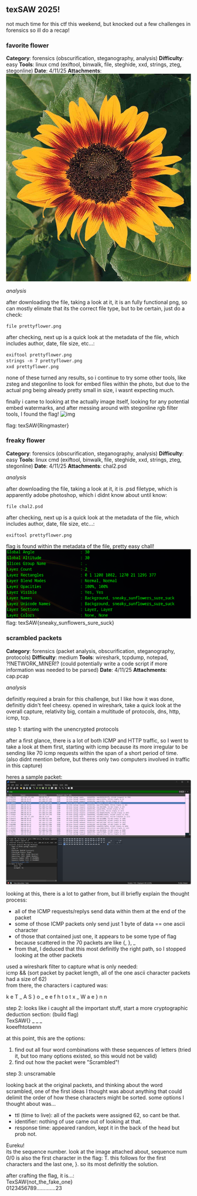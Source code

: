 ## texSAW 2025! ##
not much time for this ctf this weekend, but knocked out a few challenges in forensics so ill do a recap!

### favorite flower ###
**Category**: forensics (obscurification, steganography, analysis)
**Difficulty**: easy
**Tools**: linux cmd (exiftool, binwalk, file, steghide, xxd, strings, zteg, stegonline)
**Date**: 4/11/25
**Attachments**: ![img](prettyflower.png)

_analysis_ <br>

after downloading the file, taking a look at it, it is an fully functional png, so can mostly elimate that its the correct file type, but to be certain, just do a check:<br>

```
file prettyflower.png
```

after checking, next up is a quick look at the metadata of the file, which includes author, date, file size, etc...: <br>
```
exiftool prettyflower.png
strings -n 7 prettyflower.png
xxd prettyflower.png
```
none of these turned any results, so i continue to try some other tools, like zsteg and stegonline to look for embed files within the photo, but due to the actual png being already pretty small in size, i wasnt expecting much.

finally i came to looking at the actually image itself, looking for any potential embed watermarks, and after messing around with stegonline rgb filter tools, I found the flag!
![img](texSAW_chall_prettyflower.png)

flag: texSAW{Ringmaster}
### freaky flower ###
**Category**: forensics (obscurification, steganography, analysis)
**Difficulty**: easy
**Tools**: linux cmd (exiftool, binwalk, file, steghide, xxd, strings, zteg, stegonline)
**Date**: 4/11/25
**Attachments**: chal2.psd

_analysis_ <br>

after downloading the file, taking a look at it, it is .psd filetype, which is apparently adobe photoshop, which i didnt know about until know:<br>

```
file chal2.psd
```

after checking, next up is a quick look at the metadata of the file, which includes author, date, file size, etc...: <br>
```
exiftool prettyflower.png
```
flag is found within the metadata of the file, pretty easy chall!
![img](texSAW_chall_chal2psd.png)
flag: texSAW{sneaky_sunflowers_sure_suck}

### scrambled packets ###
**Category**: forensics (packet analysis, obscurification, steganography, protocols)
**Difficulty**: medium
**Tools**: wireshark, tcpdump, notepad, ?!NETWORK_MINER!? (could potentially write a code script if more information was needed to be parsed)
**Date**: 4/11/25
**Attachments**: cap.pcap

_analysis_ <br>

definitly required a brain for this challenge, but I like how it was done, definitly didn't feel cheesy. opened in wireshark, take a quick look at the overall capture, relativity big, contain a multitude of protocols, dns, http, icmp, tcp. <br>

step 1: starting with the unencrypted protocols <br>

after a first glance, there is a lot of both ICMP and HTTP traffic, so I went to take a look at them first, starting with icmp because its more irregular to be sending like 70 icmp requests within the span of a short period of time. (also didnt mention before, but theres only two computers involved in traffic in this capture) <br>

heres a sample packet:<br>
![img](texSAW_chall_scatteredpack1.png)<br>

looking at this, there is a lot to gather from, but ill briefly explain the thought process:
- all of the ICMP requests/replys send data within them at the end of the packet
- some of those ICMP packets only send just 1 byte of data == one ascii character
- of those that contained just one, it appears to be some type of flag because scattered in the 70 packets are like {, }, _
- from that, I deduced that this most definitly the right path, so I stopped looking at the other packets 

used a wireshark filter to capture what is only needed:<br>
icmp && (sort packet by packet length, all of the one ascii character packets had a size of 62) <br>
from there, the characters i captured was: <br>

k e T _ A S } o _ e e f h t o t x _ W a e } n n <br>

step 2: looks like i caught all the important stuff, start a more cryptographic deduction section: (build flag) <br>
TexSAW{}  _  _  _  <br>
koeefhtotaenn   <br>

at this point, this are the options:
1. find out all four word combinations with these sequences of letters (tried it, but too many options existed, so this would not be valid)
2. find out how the packet were "Scrambled"!

step 3: unscramable <br>

looking back at the original packets, and thinking about the word scrambled, one of the first ideas I thought was about anything that could delimit the order of how these characters might be sorted. some options I thought about was...
- ttl (time to live): all of the packets were assigned 62, so cant be that.
- identifier: nothing of use came out of looking at that.
- response time: appeared random, kept it in the back of the head but prob not.

Eureku!<br>
its the sequence number. look at the image attached about, sequence num 0/0 is also the first character in the flag: T. this follows for the first characters and the last one, }. so its most definitly the solution.<br>

after crafting the flag, it is...:<br>
TexSAW{not_the_fake_one}<br>
0123456789.............23<br>


